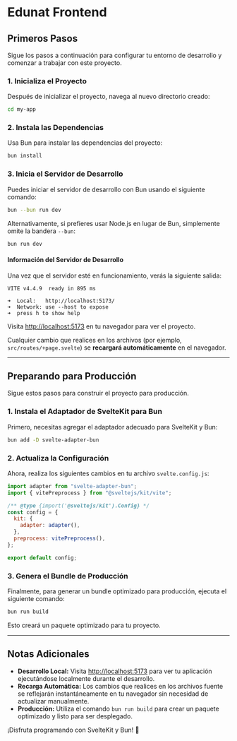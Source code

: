 # Edunat Frontend

## Primeros Pasos

Sigue los pasos a continuación para configurar tu entorno de desarrollo y comenzar a trabajar con este proyecto.

### 1. Inicializa el Proyecto

Después de inicializar el proyecto, navega al nuevo directorio creado:

```bash
cd my-app
```

### 2. Instala las Dependencias

Usa Bun para instalar las dependencias del proyecto:

```bash
bun install
```

### 3. Inicia el Servidor de Desarrollo

Puedes iniciar el servidor de desarrollo con Bun usando el siguiente comando:

```bash
bun --bun run dev
```

Alternativamente, si prefieres usar Node.js en lugar de Bun, simplemente omite la bandera `--bun`:

```bash
bun run dev
```

#### Información del Servidor de Desarrollo

Una vez que el servidor esté en funcionamiento, verás la siguiente salida:

```
VITE v4.4.9  ready in 895 ms

➜  Local:   http://localhost:5173/
➜  Network: use --host to expose
➜  press h to show help
```

Visita [http://localhost:5173](http://localhost:5173) en tu navegador para ver el proyecto.

Cualquier cambio que realices en los archivos (por ejemplo, `src/routes/+page.svelte`) se **recargará automáticamente** en el navegador.

---

## Preparando para Producción

Sigue estos pasos para construir el proyecto para producción.

### 1. Instala el Adaptador de SvelteKit para Bun

Primero, necesitas agregar el adaptador adecuado para SvelteKit y Bun:

```bash
bun add -D svelte-adapter-bun
```

### 2. Actualiza la Configuración

Ahora, realiza los siguientes cambios en tu archivo `svelte.config.js`:

```js
import adapter from "svelte-adapter-bun";
import { vitePreprocess } from "@sveltejs/kit/vite";

/** @type {import('@sveltejs/kit').Config} */
const config = {
  kit: {
    adapter: adapter(),
  },
  preprocess: vitePreprocess(),
};

export default config;
```

### 3. Genera el Bundle de Producción

Finalmente, para generar un bundle optimizado para producción, ejecuta el siguiente comando:

```bash
bun run build
```

Esto creará un paquete optimizado para tu proyecto.

---

## Notas Adicionales

- **Desarrollo Local:** Visita [http://localhost:5173](http://localhost:5173) para ver tu aplicación ejecutándose localmente durante el desarrollo.
- **Recarga Automática:** Los cambios que realices en los archivos fuente se reflejarán instantáneamente en tu navegador sin necesidad de actualizar manualmente.
- **Producción:** Utiliza el comando `bun run build` para crear un paquete optimizado y listo para ser desplegado.

¡Disfruta programando con SvelteKit y Bun! 🚀
